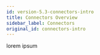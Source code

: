 ```yaml
---
id: version-5.3-connectors-intro
title: Connectors Overview
sidebar_label: Connectors
original_id: connectors-intro
---
```


lorem ipsum